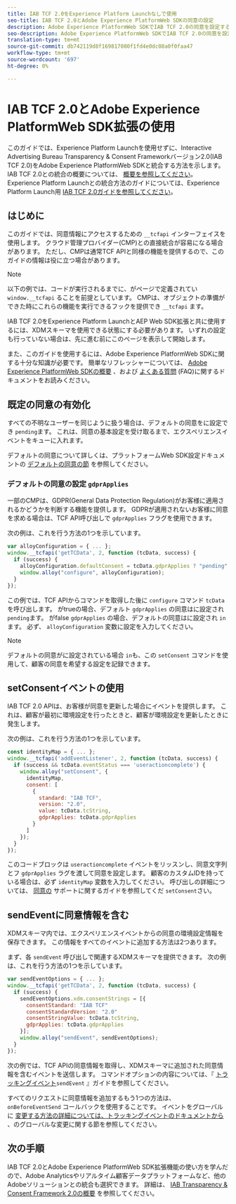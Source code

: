 ```yaml
---
title: IAB TCF 2.0をExperience Platform Launchなしで使用
seo-title: IAB TCF 2.0とAdobe Experience PlatformWeb SDKの同意の設定
description: Adobe Experience PlatformWeb SDKでIAB TCF 2.0の同意を設定する方法を説明します。
seo-description: Adobe Experience PlatformWeb SDKでIAB TCF 2.0の同意を設定する方法を説明します。
translation-type: tm+mt
source-git-commit: db742119d8f169817080f1fd4e0dc08a0f0faa47
workflow-type: tm+mt
source-wordcount: '697'
ht-degree: 0%

---
```



# IAB TCF 2.0とAdobe Experience PlatformWeb SDK拡張の使用

このガイドでは、Experience Platform Launchを使用せずに、Interactive Advertising Bureau Transparency &amp; Consent Frameworkバージョン2.0(IAB TCF 2.0)をAdobe Experience PlatformWeb SDKと統合する方法を示します。 IAB TCF 2.0との統合の概要については、 [概要を参照してください](./overview.md)。 Experience Platform Launchとの統合方法のガイドについては、Experience Platform Launch用 [IAB TCF 2.0ガイドを参照してください](./with-launch.md)。

## はじめに

このガイドでは、同意情報にアクセスするための `__tcfapi` インターフェイスを使用します。 クラウド管理プロバイダー(CMP)との直接統合が容易になる場合があります。 ただし、CMPは通常TCF APIと同様の機能を提供するので、このガイドの情報は役に立つ場合があります。

>[!NOTE]
>
>以下の例では、コードが実行されるまでに、がページで定義されてい `window.__tcfapi` ることを前提としています。 CMPは、オブジェクトの準備ができた時にこれらの機能を実行できるフックを提供でき `__tcfapi` ます。

IAB TCF 2.0をExperience Platform LaunchとAEP Web SDK拡張と共に使用するには、XDMスキーマを使用できる状態にする必要があります。 いずれの設定も行っていない場合は、先に進む前にこのページを表示して開始します。

また、このガイドを使用するには、Adobe Experience PlatformWeb SDKに関する十分な知識が必要です。 簡単なリフレッシャーについては、 [Adobe Experience PlatformWeb SDKの概要](../../home.md) 、および [よくある質問](../../web-sdk-faq.md) (FAQ)に関するドキュメントをお読みください。

## 既定の同意の有効化

すべての不明なユーザーを同じように扱う場合は、デフォルトの同意をに設定でき `pending`ます。 これは、同意の基本設定を受け取るまで、エクスペリエンスイベントをキューに入れます。

デフォルトの同意について詳しくは、プラットフォームWeb SDK設定ドキュメントの [デフォルトの同意の節](../../fundamentals/configuring-the-sdk.md#default-consent) を参照してください。

### デフォルトの同意の設定 `gdprApplies`

一部のCMPは、GDPR(General Data Protection Regulation)がお客様に適用されるかどうかを判断する機能を提供します。 GDPRが適用されないお客様に同意を求める場合は、TCF API呼び出しで `gdprApplies` フラグを使用できます。

次の例は、これを行う方法の1つを示しています。

```javascript
var alloyConfiguration = { ... };
window.__tcfapi('getTCData', 2, function (tcData, success) {
  if (success) {
    alloyConfiguration.defaultConsent = tcData.gdprApplies ? "pending" : "in";
    window.alloy("configure", alloyConfiguration);
  }
});
```

この例では、TCF APIからコマンドを取得した後に `configure` コマンド `tcData` を呼び出します。 がtrueの場合、デフォルト `gdprApplies` の同意はに設定され `pending`ます。 がfalse `gdprApplies` の場合、デフォルトの同意はに設定され `in`ます。 必ず、 `alloyConfiguration` 変数に設定を入力してください。

>[!NOTE]
>
>デフォルトの同意がに設定されている場合 `in`も、この `setConsent` コマンドを使用して、顧客の同意を希望する設定を記録できます。

## setConsentイベントの使用

IAB TCF 2.0 APIは、お客様が同意を更新した場合にイベントを提供します。 これは、顧客が最初に環境設定を行ったときと、顧客が環境設定を更新したときに発生します。

次の例は、これを行う方法の1つを示しています。

```javascript
const identityMap = { ... };
window.__tcfapi('addEventListener', 2, function (tcData, success) {
  if (success && tcData.eventStatus === 'useractioncomplete') {
    window.alloy("setConsent", {
      identityMap,
      consent: [
        {
          standard: "IAB TCF",
          version: "2.0",
          value: tcData.tcString,
          gdprApplies: tcData.gdprApplies
        }
      ]
    });
  }
});
```

このコードブロックは `useractioncomplete` イベントをリッスンし、同意文字列とフ `gdprApplies` ラグを渡して同意を設定します。 顧客のカスタムIDを持っている場合は、必ず `identityMap` 変数を入力してください。 呼び出しの詳細については、 [同意の](../../consent/supporting-consent.md) サポートに関するガイドを参照してくだ `setConsent`さい。

## sendEventに同意情報を含む

XDMスキーマ内では、エクスペリエンスイベントからの同意の環境設定情報を保存できます。 この情報をすべてのイベントに追加する方法は2つあります。

まず、各 `sendEvent` 呼び出しで関連するXDMスキーマを提供できます。 次の例は、これを行う方法の1つを示しています。

```javascript
var sendEventOptions = { ... };
window.__tcfapi('getTCData', 2, function (tcData, success) {
  if (success) {
    sendEventOptions.xdm.consentStrings = [{
      consentStandard: "IAB TCF"
      consentStandardVersion: "2.0"
      consentStringValue: tcData.tcString,
      gdprApplies: tcData.gdprApplies
    }];
    window.alloy("sendEvent", sendEventOptions);
  }
});
```

次の例では、TCF APIの同意情報を取得し、XDMスキーマに追加された同意情報を含むイベントを送信します。 コマンドオプションの内容については、『 [トラッキングイベント](../../fundamentals/tracking-events.md)`sendEvent` 』ガイドを参照してください。

すべてのリクエストに同意情報を追加するもう1つの方法は、 `onBeforeEventSend` コールバックを使用することです。 イベントをグローバルに [変更する方法の詳細については、トラッキングイベントのドキュメントから](../../fundamentals/tracking-events.md#modifying-events-globally) 、のグローバルな変更に関する節を参照してください。

## 次の手順

IAB TCF 2.0とAdobe Experience PlatformWeb SDK拡張機能の使い方を学んだので、Adobe Analyticsやリアルタイム顧客データプラットフォームなど、他のAdobeソリューションとの統合も選択できます。 詳細は、 [IAB Transparency &amp; Consent Framework 2.0の概要](./overview.md) を参照してください。
